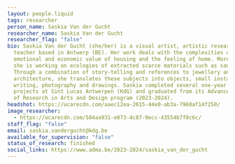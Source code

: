 ```yaml
---
layout: people.liquid
tags: researcher
person_name: Saskia Van der Gucht
researcher_name: Saskia Van der Gucht
researcher_flag: "false"
bio: Saskia Van der Gucht (she/her) is a visual artist, artistic researcher and
  teacher based in Antwerp (BE). Her work deals with the complexities of
  emotional and economic value of housing and the feeling of home. More recently
  she is working on ecologies of extracted scarce materials such as sand.
  Through a combination of story-telling and references to jewellery and
  architecture, she translates these subjects into objects, small installations,
  writing, photography and drawings. Saskia completed several one-year research
  projects at Sint Lucas Antwerpen (KdG) and graduated from its Advanced Master
  of Research in Arts and Design program (2023-2024).
headshot: https://ucarecdn.com/aaec12ea-2615-44e0-ab3a-7968af14f250/
image_researcher:
  - https://ucarecdn.com/504aa931-e873-4c87-9ecc-43554b7f0c6c/
staff_flag: "false"
email: saskia.vandergucht@kdg.be
available_for_supervision: "false"
status_of_research: finished
social_links: https://www.adma.be/2023-2024/saskia_van_der_gucht
---
```

